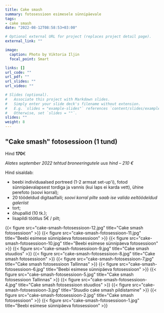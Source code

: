 ```yaml
---
title: Cake smash
summary: fotosessioon esimesele sünnipäevale
tags:
- cake smash
date: "2022-08-12T08:58:53+03:00"

# Optional external URL for project (replaces project detail page).
external_link: ""

image:
  caption: Photo by Viktoria Iljin
  focal_point: Smart

links: []
url_code: ""
url_pdf: ""
url_slides: ""
url_video: ""

# Slides (optional).
#   Associate this project with Markdown slides.
#   Simply enter your slide deck's filename without extension.
#   E.g. `slides = "example-slides"` references `content/slides/example-slides.md`.
#   Otherwise, set `slides = ""`.
slides: ""
weight: 8
---
```


## "Cake smash" fotosessioon (1 tund) 

Hind **170**€

_Alates september 2022 tehtud broneeringutele uus hind – 210 €_

Hind sisaldab:

* beebi individuaalsed portreed (1-2 armsat set-up'i), fotod sünnipäevalapsest tordiga ja vannis (kui laps ei karda vett), ühine perefoto (soovi korral);
* 20 töödeldud digitaalfaili;
_soovi korral pilte saab ise valida eeltöödeldud galeriist_
* tort;
* õhupallid (10 tk.);
* lisapildi töötlus 5€ / pilt;

{{< figure src="cake-smash-fotosessioon-12.jpg" title="Cake smash fotosessioon" >}}
{{< figure src="cake-smash-fotosessioon-11.jpg" title="Beebi esimese sünnipäeva fotosessioon" >}}
{{< figure src="cake-smash-fotosessioon-10.jpg" title="Beebi esimese sünnipäeva fotosessioon" >}}
{{< figure src="cake-smash-fotosessioon-9.jpg" title="Cake smash stuudios" >}}
{{< figure src="cake-smash-fotosessioon-8.jpg" title="Cake smash fotosessioon" >}}
{{< figure src="cake-smash-fotosessioon-7.jpg" title="Cake smash fotosessioon Tallinnas" >}}
{{< figure src="cake-smash-fotosessioon-6.jpg" title="Beebi esimese sünnipäeva fotosessioon" >}}
{{< figure src="cake-smash-fotosessioon-5.jpg" title="Cake smash fotosessioon Tallinnas" >}}
{{< figure src="cake-smash-fotosessioon-4.jpg" title="Cake smash fotosessioon stuudios" >}}
{{< figure src="cake-smash-fotosessioon-3.jpg" title="Stuudio cake smash pildistamine" >}}
{{< figure src="cake-smash-fotosessioon-2.jpg" title="Cake smash fotosessioon" >}}
{{< figure src="cake-smash-fotosessioon-1.jpg" title="Beebi esimese sünnipäeva fotosessioon" >}}